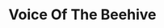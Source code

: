 ---
title: "Voice Of The Beehive"
summary: "Anglo-American alternative pop rock band founded in 1986 in London."
image: "voice-of-the-beehive.jpg"
---